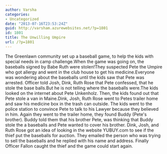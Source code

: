 ```yaml
---
author: Varsha
categories:
- Uncategorized
date: "2013-07-16T23:53:24Z"
guid: http://varsham.azurewebsites.net/?p=1801
id: 1801
title: The Unwilling Umpire
url: /?p=1801
---
```


The Greenlawn community set up a baseball game, to help the kids with special needs in camp challenge.When the game was going on, the baseballs signed by Babe Ruth were stolen!They suspected Pete the Umpire who got allergy and went in the club house to get his medicine.Everyone was wondering about the baseballs until the kids saw that Pete was arrested. Officer told Josh, Dink, Ruth Rose that Pete confessed, that he stole the base balls.But he is not telling where the baseballs were.The kids looked on the internet about Pete Unkenholz. Then, the kids found out that Pete stole a van in Maine.Dink, Josh, Ruth Rose went to Petes trailer home and saw his medicine box in the trash can outside. The kids went to the police station to convince Pete to talk to his Lawyer because they believed in him. Again they went to the trailer home, they found Buddy (Pete's brother). Buddy told them that his brother Pete, was thinking that Buddy stole the a baseballs and Pete wanted to cover his brother. Dink, Josh, and Ruth Rose got an idea of looking in the website YUBUY.com to see if the thief put the baseballs for auction. They emailed the person who was trying to sell the baseballs and he replied with his name and address. Finally Officer Fallon caught the thief and the game could start again.